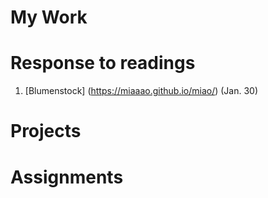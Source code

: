 # My Work

# Response to readings

1. [Blumenstock] (https://miaaao.github.io/miao/) (Jan. 30)

# Projects

# Assignments
